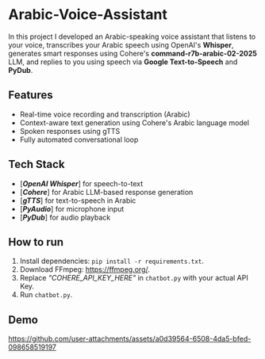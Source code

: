 # Arabic-Voice-Assistant

In this project I developed an Arabic-speaking voice assistant that listens to your voice, transcribes your Arabic speech using OpenAI's **Whisper**, generates smart responses using Cohere's **command-r7b-arabic-02-2025** LLM, and replies to you using speech via **Google Text-to-Speech** and **PyDub**.

## Features

- Real-time voice recording and transcription (Arabic)
- Context-aware text generation using Cohere's Arabic language model
- Spoken responses using gTTS
- Fully automated conversational loop

## Tech Stack

- [_**OpenAI Whisper**_] for speech-to-text
- [_**Cohere**_] for Arabic LLM-based response generation
- [_**gTTS**_] for text-to-speech in Arabic
- [_**PyAudio**_] for microphone input
- [_**PyDub**_] for audio playback

## How to run
1. Install dependencies: `pip install -r requirements.txt`.
2. Download FFmpeg: https://ffmpeg.org/.
3. Replace _"COHERE_API_KEY_HERE"_ in `chatbot.py` with your actual API Key.
4. Run `chatbot.py`.

## Demo


https://github.com/user-attachments/assets/a0d39564-6508-4da5-bfed-098658519197

